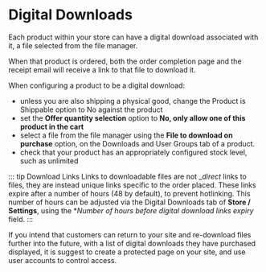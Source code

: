 # Digital Downloads

Each product within your store can have a digital download associated with it, a file selected from the file manager.

When that product is ordered, both the order completion page and the receipt email will receive a link to that file to download it.

When configuring a product to be a digital download:

- unless you are also shipping a physical good, change the Product is Shippable option to No against the product
- set the **Offer quantity selection** option to **No, only allow one of this product in the cart**
- select a file from the file manager using the **File to download on purchase** option, on the Downloads and User Groups tab of a product.
- check that your product has an appropriately configured stock level, such as unlimited


::: tip Download Links
Links to downloadable files are not __direct_ links to files, they are instead unique links specific to the order placed.
These links expire after a number of hours (48 by default), to prevent hotlinking.
This number of hours can be adjusted via the Digital Downloads tab of **Store / Settings**, using the **Number of hours before digital download links expiry* field.
:::

If you intend that customers can return to your site and re-download files further into the future, with a list of digital downloads they have purchased displayed, it is suggest to create a protected page on your site, and use user accounts to control access. 


